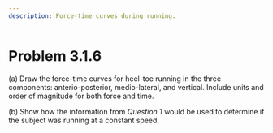 ```yaml
---
description: Force-time curves during running.
---
```


# Problem 3.1.6

(a) Draw the force-time curves for heel-toe running in the three components: anterio-posterior, medio-lateral, and vertical. Include units and order of magnitude for both force and time.&#x20;

(b) Show how the information from _Question 1_ would be used to determine if the subject was running at a constant speed.
